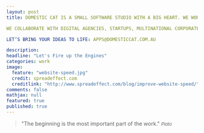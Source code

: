 ```yaml
---
layout: post
title: DOMESTIC CAT IS A SMALL SOFTWARE STUDIO WITH A BIG HEART. WE WORK HARD TO BUILD FUN, ENGAGING MOBILE APPS FOR CLIENTS BIG AND SMALL.

WE COLLABORATE WITH DIGITAL AGENCIES, STARTUPS, MULTINATIONAL CORPORATES AND GOVERNMENT.

LET’S BRING YOUR IDEAS TO LIFE: APPS@DOMESTICCAT.COM.AU

description:
headline: "Let's Fire up the Engines"
categories: work
image:
  feature: "website-speed.jpg"
  credit: spreadeffect.com
  creditlink: "http://www.spreadeffect.com/blog/improve-website-speed/"
comments: false
mathjax: null
featured: true
published: true
---
```


>&quot;The beginning is the most important part of the work.&quot;
><small><cite title="Plato">Plato</cite></small>



